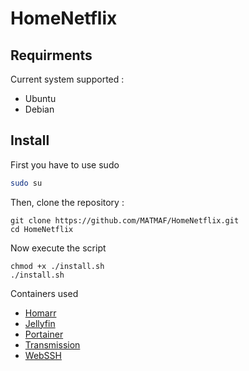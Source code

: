 # HomeNetflix
## Requirments
Current system supported :
* Ubuntu
* Debian
## Install
First you have to use sudo
```bash
sudo su
```
Then, clone the repository :
```
git clone https://github.com/MATMAF/HomeNetflix.git
cd HomeNetflix
```
Now execute the script
```
chmod +x ./install.sh
./install.sh
```
Containers used
* [Homarr](https://github.com/ajnart/homarr)
* [Jellyfin](https://jellyfin.org/)
* [Portainer](https://www.portainer.io/)
* [Transmission](https://transmissionbt.com/)
* [WebSSH](https://github.com/huashengdun/webssh)

